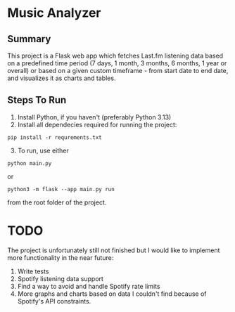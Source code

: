 # Music Analyzer

## Summary
This project is a Flask web app which fetches Last.fm listening data based 
on a predefined time period (7 days, 1 month, 3 months, 6 months, 1 year or overall)
or based on a given custom timeframe - from start date to end date, and visualizes
it as charts and tables.

## Steps To Run
1. Install Python, if you haven't (preferably Python 3.13)
2. Install all dependecies required for running the project:
```
pip install -r requrements.txt
```

3. To run, use either
```
python main.py
```
or
```
python3 -m flask --app main.py run
```
from the root folder of the project.

# TODO
The project is unfortunately still not finished but I would like to implement
more functionality in the near future:
1. Write tests
2. Spotify listening data support
3. Find a way to avoid and handle Spotify rate limits
4. More graphs and charts based on data I couldn't find because of Spotify's API constraints.